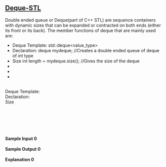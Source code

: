 ## **[Deque-STL](https://www.hackerrank.com/challenges/deque-stl)** 
Double ended queue or Deque(part of C++ STL) are sequence containers with dynamic sizes that can be expanded or contracted on both ends (either its front or its back). The member functions of deque that are mainly used are:<br><ul><li>Deque Template:
std::deque<value_type></li><li>Declaration:
deque<int> mydeque; //Creates a double ended queue of deque of int type</li><li>Size
int length = mydeque.size(); //Gives the size of the deque</li><li></li><li></li><li></li></ul><br>Deque Template:<br>Declaration:<br>Size<br><br><br><br><br><br><br>**Sample Input 0**<br><br>**Sample Output 0**<br><br>**Explanation 0**<br><br>